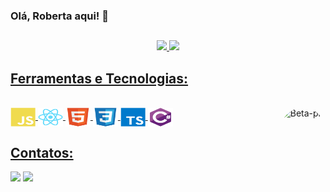 ### Olá, Roberta aqui! 👋

##

<div align="center">
  <a href="https://github.com/roberta-oliveira">
  <img height="180em" src="https://github-readme-stats.vercel.app/api?username=roberta-oliveira&show_icons=true&theme=tokyonight&include_all_commits=true&count_private=true"/>
  <img height="180em" src="https://github-readme-stats.vercel.app/api/top-langs/?username=roberta-oliveira&layout=compact&langs_count=7&theme=tokyonight"/>
</div>
  
## Ferramentas e Tecnologias:
  
<div style="display: inline_block"><br>
  <img align="center" alt="Beta-Js" height="30" width="40" src="https://raw.githubusercontent.com/devicons/devicon/master/icons/javascript/javascript-plain.svg">
 
  <img align="center" alt="Beta-React" height="30" width="40" src="https://raw.githubusercontent.com/devicons/devicon/master/icons/react/react-original.svg">
  <img align="center" alt="Beta-HTML" height="30" width="40" src="https://raw.githubusercontent.com/devicons/devicon/master/icons/html5/html5-original.svg">
  <img align="center" alt="Beta-CSS" height="30" width="40" src="https://raw.githubusercontent.com/devicons/devicon/master/icons/css3/css3-original.svg">
  <img align="center" alt="Beta-Ts" height="30" width="40" src="https://raw.githubusercontent.com/devicons/devicon/master/icons/typescript/typescript-plain.svg">
 
  <img align="center" alt="Beta-Csharp" height="30" width="40" src="https://raw.githubusercontent.com/devicons/devicon/master/icons/csharp/csharp-original.svg">
  <img align="right" alt="Beta-pic" height="150" style="border-radius:50px;" src="https://picrew.me/shareImg/org/202207/338224_WtUKuJDz.png">
</div>
  
  
  
 ## Contatos: 
  
<div>
<a href = "mailto:roberta.live15@gmail.com"><img src="https://img.shields.io/badge/Gmail-D14836?style=for-the-badge&logo=gmail&logoColor=white" target="_blank"></a>
<a href="https://www.linkedin.com/in/roberta-oliveira-avelino-14b0a4157/" target="_blank"><img src="https://img.shields.io/badge/-LinkedIn-%230077B5?style=for-the-badge&logo=linkedin&logoColor=white" target="_blank"></a>   
</div>
